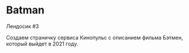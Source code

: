 # Batman
Лендосик #3

Создаем страничку сервиса Кинопульс с описанием фильма Бэтмен, который выйдет в 2021 году.
